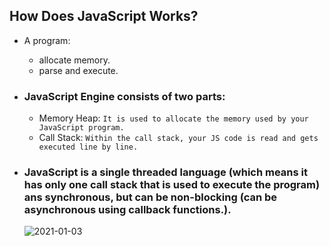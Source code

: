 ## How Does JavaScript Works?

* A program:
  * allocate memory.
  * parse and execute.
  

* ### JavaScript Engine consists of two parts:
  * Memory Heap: `It is used to allocate the memory used by your JavaScript program.`
  * Call Stack: `Within the call stack, your JS code is read and gets executed line by line.`

* ### JavaScript is a single threaded language (which means it has only one call stack that is used to execute the program) ans synchronous, but can be non-blocking (can be asynchronous using callback functions.).



    ![2021-01-03](https://user-images.githubusercontent.com/55986045/116064085-4d32ff80-a6a3-11eb-89f8-08f78cd22978.png)

